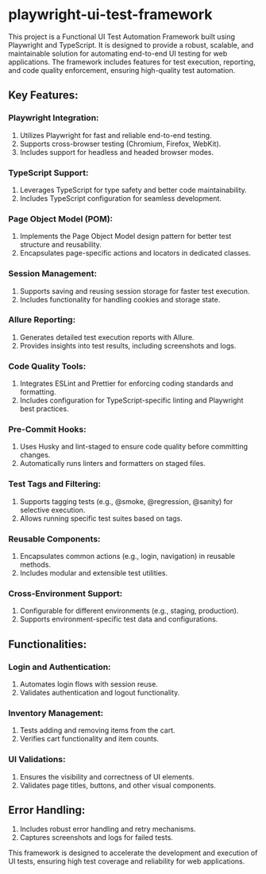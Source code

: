 # playwright-ui-test-framework
This project is a Functional UI Test Automation Framework built using Playwright and TypeScript. It is designed to provide a robust, scalable, and maintainable solution for automating end-to-end UI testing for web applications. The framework includes features for test execution, reporting, and code quality enforcement, ensuring high-quality test automation.

## Key Features:

### Playwright Integration:

1. Utilizes Playwright for fast and reliable end-to-end testing.
2. Supports cross-browser testing (Chromium, Firefox, WebKit).
3. Includes support for headless and headed browser modes.

### TypeScript Support:

1. Leverages TypeScript for type safety and better code maintainability.
2. Includes TypeScript configuration for seamless development.

### Page Object Model (POM):

1. Implements the Page Object Model design pattern for better test structure and reusability.
2. Encapsulates page-specific actions and locators in dedicated classes.
  
### Session Management:

1. Supports saving and reusing session storage for faster test execution.
2. Includes functionality for handling cookies and storage state.

### Allure Reporting:

1. Generates detailed test execution reports with Allure.
2. Provides insights into test results, including screenshots and logs.

### Code Quality Tools:

1. Integrates ESLint and Prettier for enforcing coding standards and formatting.
2. Includes configuration for TypeScript-specific linting and Playwright best practices.

### Pre-Commit Hooks:

1. Uses Husky and lint-staged to ensure code quality before committing changes.
2. Automatically runs linters and formatters on staged files.

### Test Tags and Filtering:

1. Supports tagging tests (e.g., @smoke, @regression, @sanity) for selective execution.
2. Allows running specific test suites based on tags.

### Reusable Components:

1. Encapsulates common actions (e.g., login, navigation) in reusable methods.
2. Includes modular and extensible test utilities.

### Cross-Environment Support:

1. Configurable for different environments (e.g., staging, production).
2. Supports environment-specific test data and configurations.

## Functionalities:

### Login and Authentication:

1. Automates login flows with session reuse.
2. Validates authentication and logout functionality.

### Inventory Management:

1. Tests adding and removing items from the cart.
2. Verifies cart functionality and item counts.

### UI Validations:

1. Ensures the visibility and correctness of UI elements.
2. Validates page titles, buttons, and other visual components.

## Error Handling:

1. Includes robust error handling and retry mechanisms.
2. Captures screenshots and logs for failed tests.

This framework is designed to accelerate the development and execution of UI tests, ensuring high test coverage and reliability for web applications.

